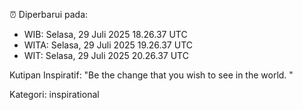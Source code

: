⏰ Diperbarui pada:
- WIB: Selasa, 29 Juli 2025 18.26.37 UTC
- WITA: Selasa, 29 Juli 2025 19.26.37 UTC
- WIT: Selasa, 29 Juli 2025 20.26.37 UTC

Kutipan Inspiratif:
"Be the change that you wish to see in the world. "


Kategori: inspirational


